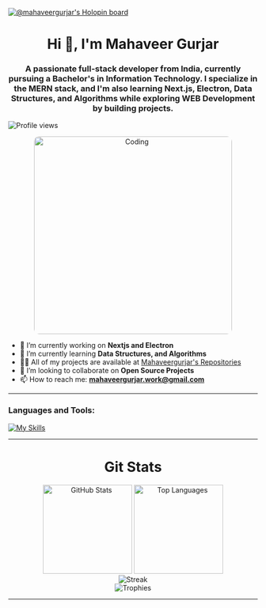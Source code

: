 [![@mahaveergurjar's Holopin board](https://holopin.me/mahaveergurjar)](https://holopin.io/@mahaveergurjar)

<h1 align="center">Hi 👋, I'm Mahaveer Gurjar</h1>
<h3 align="center">A passionate full-stack developer from India, currently pursuing a Bachelor's in Information Technology. I specialize in the MERN stack, and I'm also learning Next.js, Electron, Data Structures, and Algorithms while exploring WEB Development by building projects.</h3>

<p align="left">
  <img src="https://komarev.com/ghpvc/?username=mahaveergurjar&label=Profile%20views&color=0e75b6&style=flat" alt="Profile views" />
</p>

<p align="center">
  <img src="https://media2.giphy.com/media/qgQUggAC3Pfv687qPC/giphy.gif?cid=790b76114e6ab9e152d0b423e133bd9233aac7048cfecb20&rid=giphy.gif&ct=g" alt="Coding" width="400" style="border-radius: 10px;"/>
</p>

- 🔭 I’m currently working on **Nextjs and Electron**
- 🌱 I’m currently learning **Data Structures, and Algorithms**
- 👨‍💻 All of my projects are available at [Mahaveergurjar's Repositories](https://github.com/mahaveergurjar?tab=repositories)
- 👯 I’m looking to collaborate on **Open Source Projects**
- 📫 How to reach me: **mahaveergurjar.work@gmail.com**

---

<h3 align="left">Languages and Tools:</h3>
<p align="left">

[![My Skills](https://skillicons.dev/icons?i=linux,ubuntu,kali,arch,nix,vim,neovim,lua,c,cpp,python,java,git,github,html,css,javascript,nodejs,react,tailwind,express,mysql,mongodb,nextjs,electron)](https://skillicons.dev)

</p>

---

<h1 align="center">Git Stats</h1>
<p align="center">
  <img height="180" src="https://github-readme-stats.vercel.app/api?username=mahaveergurjar&show_icons=true&theme=dracula" alt="GitHub Stats" />
  <img height="180" src="https://github-readme-stats.vercel.app/api/top-langs/?username=mahaveergurjar&theme=dracula&include_all_commits=true&count_private=true&layout=compact" alt="Top Languages" /><br />
  <img align="center" src="https://github-readme-streak-stats.herokuapp.com/?user=mahaveergurjar&show_icons=true&theme=dracula" alt="Streak" /> <br />
  <img src="https://github-profile-trophy.vercel.app/?username=mahaveergurjar&theme=dracula" alt="Trophies">
</p>

---

